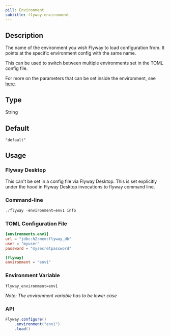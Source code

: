 ```yaml
---
pill: Environment
subtitle: flyway.environment
---
```


## Description

The name of the environment you wish Flyway to load configuration from. It points at the specific environment config with the same name.

This can be used to switch between multiple environments set in the TOML config file.

For more on the parameters that can be set inside the environment, see [here](<Configuration/Environments Namespace>).

## Type

String

## Default

`"default"`

## Usage

### Flyway Desktop

This can't be set in a config file via Flyway Desktop. This is set explicitly under the hood in Flyway Desktop invocations to flyway command line.

### Command-line

```powershell
./flyway -environment=env1 info
```

### TOML Configuration File

```toml
[environments.env1]
url = "jdbc:h2:mem:flyway_db"
user = "myuser"
password = "mysecretpassword"

[flyway]
environment = "env1"
```

### Environment Variable

```properties
flyway_environment=env1
```

_Note: The environment variable has to be lower case_

### API

```java
Flyway.configure()
    .environment("env1")   
    .load()
```
